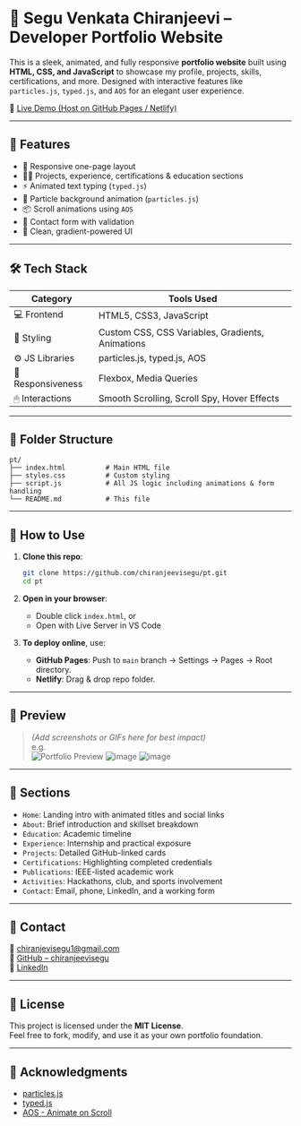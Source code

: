 # 🌟 Segu Venkata Chiranjeevi – Developer Portfolio Website

This is a sleek, animated, and fully responsive **portfolio website** built using **HTML, CSS, and JavaScript** to showcase my profile, projects, skills, certifications, and more. Designed with interactive features like `particles.js`, `typed.js`, and `AOS` for an elegant user experience.

🔗 [Live Demo (Host on GitHub Pages / Netlify)](https://github.com/chiranjeevisegu/pt)

---

## 📌 Features

- 🎯 Responsive one-page layout
- 👨‍💻 Projects, experience, certifications & education sections
- ⚡ Animated text typing (`typed.js`)
- 🎇 Particle background animation (`particles.js`)
- 📦 Scroll animations using `AOS`
- 📧 Contact form with validation
- 🌙 Clean, gradient-powered UI

---

## 🛠️ Tech Stack

| Category        | Tools Used                                          |
|----------------|------------------------------------------------------|
| 💻 Frontend     | HTML5, CSS3, JavaScript                             |
| 🎨 Styling      | Custom CSS, CSS Variables, Gradients, Animations    |
| ⚙️ JS Libraries  | particles.js, typed.js, AOS                         |
| 📱 Responsiveness | Flexbox, Media Queries                             |
| 🖱 Interactions  | Smooth Scrolling, Scroll Spy, Hover Effects         |

---

## 🧱 Folder Structure

```
pt/
├── index.html          # Main HTML file
├── styles.css          # Custom styling
├── script.js           # All JS logic including animations & form handling
└── README.md           # This file
```

---

## 🚀 How to Use

1. **Clone this repo**:
   ```bash
   git clone https://github.com/chiranjeevisegu/pt.git
   cd pt
   ```

2. **Open in your browser**:
   - Double click `index.html`, or
   - Open with Live Server in VS Code

3. **To deploy online**, use:
   - **GitHub Pages**: Push to `main` branch → Settings → Pages → Root directory.
   - **Netlify**: Drag & drop repo folder.

---

## 📸 Preview

> *(Add screenshots or GIFs here for best impact)*  
> e.g.  
> ![Portfolio Preview](./assets/preview.png)
![image](https://github.com/user-attachments/assets/1c176aa3-9a9e-48b3-88ea-4c4ed7021d70)
> ![image](https://github.com/user-attachments/assets/a0d47568-faa5-47d7-9c62-b6f16d958d89)



---

## 📂 Sections

- `Home`: Landing intro with animated titles and social links
- `About`: Brief introduction and skillset breakdown
- `Education`: Academic timeline
- `Experience`: Internship and practical exposure
- `Projects`: Detailed GitHub-linked cards
- `Certifications`: Highlighting completed credentials
- `Publications`: IEEE-listed academic work
- `Activities`: Hackathons, club, and sports involvement
- `Contact`: Email, phone, LinkedIn, and a working form

---

## 💬 Contact

📧 [chiranjevisegu1@gmail.com](mailto:chiranjevisegu1@gmail.com)  
🔗 [GitHub – chiranjeevisegu](https://github.com/chiranjeevisegu)  
🔗 [LinkedIn](https://www.linkedin.com/in/venkatachiranjeevi-segu-84290025b/)

---

## 📃 License

This project is licensed under the **MIT License**.  
Feel free to fork, modify, and use it as your own portfolio foundation.

---

## 🙌 Acknowledgments

- [particles.js](https://vincentgarreau.com/particles.js/)
- [typed.js](https://github.com/mattboldt/typed.js/)
- [AOS - Animate on Scroll](https://michalsnik.github.io/aos/)
